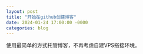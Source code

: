 ```yaml
---
layout: post
title: "开始在github创建博客"
date: 2024-01-24 17:00:00 -0000
categories: blog
---
```


使用最简单的方式托管博客，不再考虑自建VPS搭接环境。